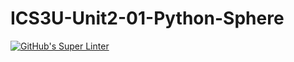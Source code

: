 # ICS3U-Unit2-01-Python-Sphere

[![GitHub's Super Linter](https://github.com/Michael-Zagon/ICS3U-Unit2-01-Python-Sphere/workflows/GitHub's%20Super%20Linter/badge.svg)](https://github.com/Michael-Zagon/ICS3U-Unit2-01-Python-Sphere/actions)
